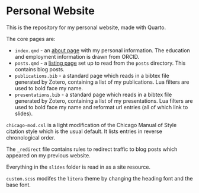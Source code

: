 # Personal Website

This is the repository for my personal website, made with Quarto.

The core pages are:

- `index.qmd` - an [about page](https://quarto.org/docs/websites/website-about.html) 
with my personal information. The education and employment information is drawn 
from ORCID.
- `posts.qmd` - a [listing page](https://quarto.org/docs/websites/website-listings.html)
set up to read from the `posts` directory. This contains blog posts.
- `publications.bib` - a standard page which reads in a bibtex file generated
by Zotero, containing a list of my publications. Lua filters are used to bold
face my name.
- `presentations.bib` - a standard page which reads in a bibtex file generated
by Zotero, containing a list of my presentations. Lua filters are used to bold
face my name and reformat url entries (all of which link to slides).

`chicago-mod.csl` is a light modification of the Chicago Manual of Style 
citation style which is the usual default. It lists entries in reverse 
chronological order.

The `_redirect` file contains rules to redirect traffic to blog posts which 
appeared on my previous website. 

Everything in the `slides` folder is read in as a site resource.

`custom.scss` modifes the `litera` theme by changing the heading font and the
base font.
